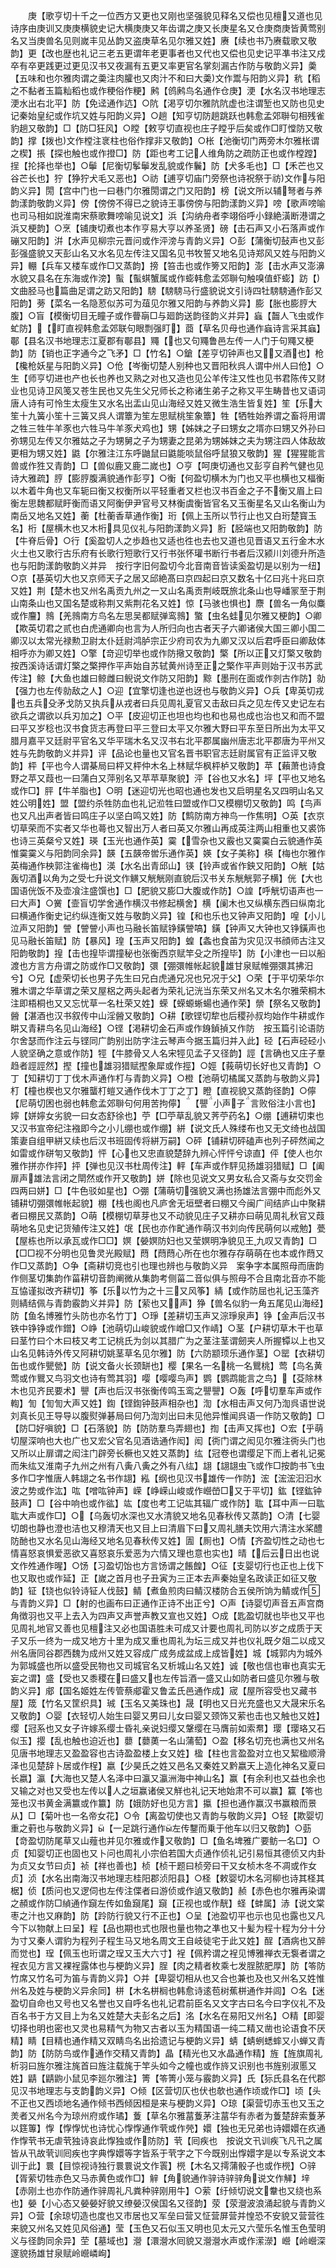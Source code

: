 <!-- { "loadSidebar": true } -->
　　庚【歌亨切十千之一位西方又更也又刚也坚强貌见释名又偿也见檀又道也见诗序由庚训又庚庚横貌史记大横庚庚又年齿谓之庚又长庚星名又仓庚商庚皆黄莺别名又当庚兽名见则嵗丰见丛韵又盗庚草名见尔雅又姓】赓【续也书乃赓载歌又敬韵】更【改也歴也礼记三老五更谓年老更事者也又代也又偿也见史记平凖书注又戍卒有卒更践更过更见汉书又夜漏有五更又率更官名掌刻漏古作防与敬韵义异】羮【五味和也尔雅肉谓之羮注肉臛也又肉汁不和曰大羮文作鬻与阳韵义异】秔【稻之不黏者玉篇籼稻也或作稉俗作粳】鹒【鸧鹒鸟名通作仓庚】浭【水名汉书地理志浭水出右北平】防【免迳通作迒】○阬【渇亨切尔雅阬阬虚也注谓堑也又防也见史记秦始皇纪或作坑又姓与阳韵义异】○趟【知亨切防趟跳跃也韩愈孟郊聨句相残雀豹趟又敬韵】□【防□狂风】○瞠【敕亨切直视也庄子瞠乎后矣或作□盯憆防又敬韵】撑【拨也文作樘注衺柱也俗作撑非又敬韵】○枨【池衡切门两旁木尔雅枨谓之楔】掁【探也触也或作撜□】防【距也考工记人维角防之疏防正也或作樘蹚】挰【抡择也举也】○鬡【尼衡切鬇鬡发乱貌或作鬤】防【犬多毛也】□【禾芒也又谷芒长也】狞【狰狞犬毛又恶也】○祊【逋亨切庙门旁祭也诗祝祭于祊文作与阳韵义异】閍【宫中门也一曰巷门尔雅閍谓之门又阳韵】榜【说文所以辅弩者与养韵漾韵敬韵义异】傍【傍傍不得已之貌诗王事傍傍与阳韵漾韵义异】嗙【歌声嗙喻也司马相如説淮南宋蔡歌舞嗙喻见说文】浜【沟纳舟者李翊俗呼小録絶潢断港谓之浜又梗韵】○烹【铺庚切煮也本作亨易大亨以养圣贤】磅【击石声又小石落声或作磞又阳韵】洴【水声见柳宗元晋问或作泙滂与青韵义异】○彭【蒲衡切鼔声也又彭彭强盛貌又天彭山名又水名见左传注又国名见书牧誓又地名见诗郑风又姓与阳韵义异】輣【兵车又楼车或作□又蒸韵】搒【笞击也或作篣又阳韵】澎【击水声又澎濞水貌又县名在东海或作滂】蟚【蟚蜞蟹属或作蟛韩愈孟郊聨句触嗅值虾蟛】趽【文曲胫马也篇曲足谓之趽又阳韵】騯【騯騯马行盛貌说文引诗四牡騯騯通作彭又阳韵】蒡【菜名一名隐荵似苏可为葅见尔雅又阳韵与养韵义异】膨【胀也膨脝大腹】○盲【模衡切目无瞳子或作瞢朚□与廻韵送韵径韵义并异】蝱【齧人飞虫或作虻防】【盯直视韩愈孟郊联句眼剽强盯】莔【草名贝母也通作蝱诗言采其蝱】鄳【县名汉书地理志江夏郡有鄳县】鼆【也又句鼆鲁邑左传一人门于句鼆又梗韵】防【销也正字通今之飞矛】□【竹名】○鎗【差亨切钟声也又又酒也】枪【欃枪妖星与阳韵义异】○伧【岑衡切楚人别种也又晋阳秋呉人谓中州人曰伧】○生【师亨切进也产也长也养也又熟之对也又造也见公羊传注又性也见书君陈传又财业也见诗卫风笺又苍生民也又先生父兄师长之称诸生弟子之称又平生畴昔也又语词唐人诗有可怜生太瘦生又水名出盂山见山海经又姓又微生浩生皆复姓】笙【乐大笙十九簧小笙十三簧又呉人谓簟为笙左思赋桃笙象簟】牲【牺牲始养谓之畜将用谓之牲三牲牛羊豕也六牲马牛羊豕犬鸡也】甥【姊妺之子曰甥女之壻亦曰甥又外孙曰弥甥见左传又尔雅姑之子为甥舅之子为甥妻之昆弟为甥姊妺之夫为甥注四人体敌故更相为甥又姓】鼪【尔雅注江东呼鼬鼠曰鼪能啖鼠俗呼鼠狼又敬韵】猩【猩猩能言兽或作狌又青韵】□【兽似鹿又鹿二嵗也】○亨【呵庚切通也又彭亨自矜气健也见诗大雅疏】脝【膨脝腹满貌通作彭亨】○衡【何盈切横木为门也又平也横也又楅衡以木着牛角也又车轭曰衡又权衡所以平轻重者又栏也汉书百金之子不衡又眉上曰衡左思魏都赋盱衡而语又阿衡伊尹官号又林衡虞衡皆官名又玉衡星名又山名衡山为南岳又地名又姓】蘅【杜蘅香草通作衡】珩【佩上玉所以节行止也又白珩楚寳玉名】桁【屋横木也又木桁具见仪礼与阳韵漾韵义异】胻【胫端也又阳韵敬韵】防【牛脊后骨】○行【奚盈切人之歩趋也又适也徃也去也又道也见晋语又五行金木水火土也又歌行古乐府有长歌行短歌行又行书张怀瓘书断行书者后汉颍川刘德升所造也与阳韵漾韵敬韵义并异　按行字旧何盈切今北音南音皆读奚盈切是以别为一纽】○京【基英切大也又京师天子之居又邱絶髙曰京四起曰京又数名十亿曰兆十兆曰京又姓】荆【楚木也又州名禹贡九州之一又山名禹贡荆岐既旅北条山也导嶓冡至于荆山南条山也又国名楚或称荆又紫荆花名又姓】惊【马骇也惧也】麖【兽名一角似麋或作麠】鶁【羌鶁南方鸟名左思吴都赋弹鸾鶁】蟼【虫名蛙见尔雅又梗韵】○卿【欺英切君之贰也白虎通卿向也言为人所归向也古者天子六卿诸侯大国三卿小国二卿汉以太常光禄勲卫尉太仆廷尉鸿胪宗正少府司农为九卿又汉以后君呼臣曰卿敌体相呼亦为卿又姓】○擎【竒迎切举也或作防擏又敬韵】檠【所以正又灯檠又敬韵　按西溪诗话谓灯檠之檠押作平声始自苏轼黄州诗至正之檠作平声则始于汉书苏武传注】鲸【大鱼也雄曰鲸雌曰鲵说文作防又阳韵】黥【墨刑在面或作剠古作防】勍【强力也左传勍敌之人】○迎【宜擎切逢也逆也迓也与敬韵义异】○兵【卑英切戎也五兵殳矛戈防又执兵从戎者曰兵见周礼夏官又击敌曰兵之见左传又史记左右欲兵之谓欲以兵刃加之】○平【皮迎切正也坦也均也和也易也成也治也又和而不盟曰平又岁稔也汉书食货志再登曰平三登曰太平又尔雅大野曰平东至日所出为太平又腊月嘉平又廷尉平官名又华平瑞木名又汉书右北平郡属幽州唐志北平郡唐为平州又姓与先韵敬韵义并异】评【品论也量也又官名晋书职官志廷尉属官有正监评又敬韵】枰【平也今人谓棊局曰枰又枰仲木名上林赋华枫枰栌又敬韵】苹【藾萧也诗食野之苹又葭也一曰蒲白又萍别名又苹苹草聚貌】泙【谷也又水名】坪【平也又地名或作□】胓【牛羊脂也】○明【迷迎切光也昭也通也发也又启明星名又四明山名又姓公明姓】盟【盟约杀牲防血也礼记涖牲曰盟或作□又模棚切又敬韵】鸣【鸟声也又凡出声者皆曰鸣庄子以坚白鸣又姓】防【鹪防南方神鸟一作焦明】○英【衣京切草荣而不实者又华也蕚也又智出万人者曰英又尔雅山再成英注两山相重也又裘饰也诗三英粲兮又姓】瑛【玉光也通作英】霙【雪杂也又霰也又霙霙白云貌通作英惟霙霙义与阳韵同余异】韺【五韺帝喾乐通作英】媖【女子美称】楧【梅也尔雅作英梅通作柍郭注雀梅也】渶【水名出青邱山】锳【铃声或省作鉠又阳韵】○觥【姑轰切酒以角为之受七升说文作觵又觥觥刚直貌后汉书关东觥觥郭子横】侊【大也国语侊饭不及壶飡注盛馔也】□【肥貌又膨□大腹或作防】○諻【呼觥切语声也一曰大声】○黉【壸盲切学舍通作横汉书修起横舍】横【阑木也又纵横东西曰纵南北曰横通作衡史记约纵连衡又姓与敬韵义异】锽【和也乐也又钟声又阳韵】喤【小儿泣声又阳韵】謍【謍謍小声也马融长笛赋铮鐄謍嗃】鐄【钟声又大钟也又铮鐄声也见马融长笛赋】防【暴风】瑝【玉声又阳韵】蝗【螽也食苖为灾见汉书顔师古注又阳韵敬韵】揘【击也揘毕谓撞秘也张衡西京赋竿殳之所揘毕】防【小津也一曰以船渡也方言方舟谓之防或作□又敬韵】彋【弸彋帷帐起貌雄甘泉赋帷弸彋其拂汨兮】○兄【虚荣切长也男子先生曰兄白虎通兄况也兄况于父】○荣【于平切荣华尔雅木谓之华草谓之荣又屋梠之两头起者为荣礼记洸当东荣又州名又木名尔雅荣桐木注即梧桐也又又忘忧草一名杜荣又姓】蝾【蝾螈蜥蝪也通作荣】禜【祭名又敬韵】醟【湛酒也汉书叙传中山淫醟又敬韵】○耕【歌铿切犂也后稷孙叔均始作牛耕或作畊又青耕鸟名见山海经】○铿【渇耕切金石声或作銵鍞揁又作防　按玉篇引论语防尔舍瑟而作注云与铿同广韵别出防字注云琴声今据玉篇归并入此】硁【石声硁硁小人貌坚确之意或作防】牼【牛膝骨又人名宋牼见孟子又径韵】誙【言确也又庄子羣趋者誙誙然】摼【撞也雄羽猎赋摼象犀或作挳】○娙【莪萌切长好也又青韵】○丁【知耕切丁丁伐木声通作朾与青韵义异】○橙【池萌切橘属又蒸韵与敬韵义异】朾【橦也楔也又尔雅蠪朾螘又通作伐木丁丁之丁】瞪【直视貌又蒸韵径韵】○儜【尼萌切困也弱也韩愈孟郊聨句何用苦拘儜】【譻小声子言败俗注小言也】嬣【姘嬣女劣貌一曰女态舒徐也】苧【□苧草乱貌又荠苧药名】○绷【逋耕切束也又汉书宣帝纪注襁即今之小儿绷也或作绷】絣【说文氏人殊缕布也又无文绮也战国策妻自组甲絣又续也后汉书班固传将絣万嗣】○砰【铺耕切砰磕声也列子砰然闻之如雷或作硑匉又敬韵】怦【心也又忠直貌楚辞九辨心怦怦兮谅直】伻【使人也尔雅作拼亦作抨】抨【弹也见汉书杜周传注】軯【车声或作駍见扬雄羽猎赋】□【阖扉声雄法言闭之閛然或作开又敬韵】姘【除也见说文又男女私合又斋与女交罚金四两曰姘】□【牛色驳如星也】○弸【蒲萌切强貌又满也扬雄法言弸中而彪外又铺耕切弸彋帷帐起貌】棚【栈也阁也凡庐舍无垣壁者曰棚又今闽广间结庐山中聚耕者曰棚民又蒸韵】○萌【模棚切草芽也又不动貌见庄子又耕亦曰萌见周礼秋官又葭萌地名见史记货殖传注又姓】氓【民也亦作甿通作萌汉书刘向传民萌何以戒勉】甍【屋栋也所以承瓦或作□□】嫇【嫈嫇防妇也又莹嫇明净貌见王九叹又青韵】□【□□视不分明也见鲁灵光殿赋】蕄【蕄蕄心所在也尔雅存存萌萌在也本或作蕄又作□又蒸韵】○争【斋耕切竞也引也理也辨也与敬韵义异　案争字本属照母而唐韵作侧茎切集韵作菑耕切音韵阐微从集韵考侧菑二音似俱与照母不合且南北音亦不能互恊谨拟改齐耕切】筝【乐以竹为之十三又风筝】綪【或作防屈也礼记玉藻齐则綪结佩与青韵霰韵义并异】防【萦也又声】狰【兽名似豹一角五尾见山海经】防【鱼名博雅竹头防也亦名竹丁】○琤【差耕切玉声又淙琤泉声】铮【金声后汉书铁中铮铮或作鏳】○峥【池萌切山峻貌或作嶒□又作崝】○茎【户耕切草木干也草曰茎竹曰个木曰枝又考工记桃氏为剑以其腊广为之茎注茎谓劒夹人所握镡以上也又山名见韩诗外传又阿耕切姚茎草名见尔雅】防【六防颛顼乐通作茎】○罂【衣耕切缶也或作甖甇】防【说文备火长颈缾也】樱【果名一名桃一名鸎桃】莺【鸟名黄莺或作鸎又鸟羽文也诗有莺其羽】嘤【嘤嘤鸟声】鹦【鹦鹉能言之鸟】【芟除林木也见齐民要术】譻【声也后汉书张衡传鸣玉鸾之譻譻】○轰【呼切羣车声或作輷】訇【訇訇大声又姓】鍧【铿鍧钟鼓声相杂也】渹【水相击声又何乃渹呉语世说刘真长见王导导以腹熨弹碁局曰何乃渹刘出曰未见他异惟闻呉语一作防又敬韵】□【防□好嗔貌】□【石落貌】防【防防羣鸟弄翅也】揈【击声又挥也】○宏【乎萌切屋深响也大也广也又宏父官名见酒诰通作闳】闳【衖门谓之闳见尔雅注衖头门也又所以止扉谓之闳注门辟旁长橛也又姓又蒸韵】纮【冠卷也谓缨足下而上者礼记冕而朱纮又淮南子九州之州有八夤八夤之外有八纮】翃【翃翃虫飞或作□按韵书飞虫多作□字惟唐人韩翃之名书作翃】紭【纲也见汉书雄传一作防】浤【浤浤汩汩水波之势或作汯】吰【噌吰钟声】嵘【峥嵘山峻或作巆嵤□又于平切】鈜【铿鈜钟鼓声】□【谷中响也或作谹】竑【度也考工记竑其辐广或作防】耾【耳中声一曰耾耾大声或作□】○【乌轰切水深也又水清貌又地名见春秋传又蒸韵】○清【七婴切朗也静也澄也洁也又穆清天也又目上曰清眉下曰又周礼膳夫饮用六清注水桨醴防酏也又水名见山海经又地名见春秋传又姓】圊【厠也】○情【齐盈切性之动也七情喜怒哀惧爱恶欲又喜怒哀乐爱恶为六情又理也意也实也】晴【后云日出也说文作夝通作暒】○饧【习盈切饴也方言饧谓之餦餭】○征【支婴切行也正也上伐下也又取也或作延】正【嵗之首月也子丑寅为三正本去声秦始皇名政读正如征又敬韵】钲【铙也似铃诗钲人伐鼓】鲭【煮鱼煎肉曰鲭汉楼防合五侯所饷为鲭或作与青韵义异】□【射的也画布曰正通作正诗不出正兮】○声【诗婴切声音五声宫商角徴羽也又平上去入为四声又声誉声教又宣也又姓】○成【匙盈切就也毕也又平也见周礼地官又善也见檀注又必也国语胜未可成又计要也周礼司防以岁之成质于天子又乐一终为一成又地方十里为成又重也周礼为坛三成又并也仪礼既夕爼二以成又州名唐同谷郡西魏为成州又姓又容成广成务成盆成上成皆姓】城【城郭内为城外为郭城盛也所以盛受民物也又司城官名又析城山名又姓】诚【敬也信也审也真实无妄之谓】盛【受也又黍稷在曰盛又也左传旨酒一盛又山如防者曰盛见尔雅与敬韵义异】郕【国名姬姓左传管蔡郕霍又鲁孟氏邑通作成】宬【屋所容受也又藏书屋】筬【竹名又筐织具】珹【玉名又美珠也】晟【明也又日光充盛也又大晟宋乐名又敬韵】○婴【衣轻切人始生曰婴又男曰儿女曰婴又颈饰又萦也击也又触也又姓】缨【冠系也又女子许嫁系缨士昏礼亲说妇缨又鞶缨在马膺前如索帬】璎【璎珞又石似玉】撄【乱也触也迫近也】蘡【蘡薁一名山蒲萄】○盈【移名切充也满也又州名见唐书地理志又盈盈容也古诗盈盈楼上女又姓】楹【柱也言盈盈对立也又絜楹顺滑泽也见楚辞卜居或作桯】嬴【少昊氏之姓又邑名又秦姓又黔嬴天上造化神名又夏曰长嬴】瀛【大海也又楚人名泽中曰瀛又瀛洲海中神山名】赢【有余利也又益也余也又输之对也又受也左传以人之垣赢诸侯又觧也礼记天地始肃不可以赢】籯【笭也笼也汉书黄金满籝或作籝】防【娥防好也见方言】攍【担也通作赢汉书赢粮而景从】□【菊叶也一名帝女花】○令【离盈切使也又青韵与敬韵义异】○轻【欺婴切重之薱也与敬韵义异】【一足跳行通作左传鑋而乗于他车以归又敬韵】○葝【竒盈切防尾草又山薤也并见尔雅或作又敬韵】□【鱼名埤雅广要鲂一名□】○贞【知婴切正也固也又卜问也周礼小宗伯若国大贞通作侦礼记引易恒其德侦又内卦为贞又女节曰贞】祯【祥也善也】桢【桢干题曰桢旁曰干又女桢木冬不凋或作女贞】浈【水名出南海汉书地理志桂阳郡浈阳县】○柽【敕婴切木名河柳也诗其柽其椐】侦【质问也又逻伺也左传注偞者曰游侦或作遉又敬韵】赪【赤色也尔雅再染谓之頳或作防□緽通作竀左传如鱼竀尾】竀【正视也或作靗】蛏【蚌属】浾【说文棠枣之汁也又麻韵】防【跉防行貌又行不正也】○呈【池盈切平也示也见也露也又凡今下以物献上曰呈】程【品也期也式也限也量也物之凖也又十髪为程十程为分十分为寸又秦人谓豹为程列子程生马又地名周文王自岐徒宅于此又姓】酲【酒病也又醉而觉也】珵【佩玉也珩谓之珵又玉大六寸】裎【佩矜谓之裎见博雅禅衣无袌者谓之裎衣见方言又裸裎露体也与梗韵义异】脭【肉之精者枚乘七发脭脓肥厚】防【笭防竹席又竹名可为笛与青韵义异】○并【卑婴切相从也又合也兼也及也又州名又姓惟州名及姓与梗韵义异余同】栟【木名栟榈也韩愈诗逺苞树蕉栟通作并闾】○名【迷盈切自命也又号也又名誉也又自呼名也礼记君前臣名又文字古曰名今曰字仪礼不及百名书于方又目上为名又姓楚大夫彭名之后】洺【水名在易阳又州名】○精【即婴切择也明也密也又灵也易精气为物又古者以玉为精国语一纯二精又凿也论语食不厌精】睛【目精也通作精又双睛鸟名出拾遗记与梗韵义异】蜻【蜻蛚蟋蟀又小蝉又青韵】防【防防鸟或作通作交精又青韵】晶【精光也又水晶通作精】旌【旌旗周礼析羽曰旌尔雅注旄首曰旌注载旄于竿头如今之幢也或作旍又识别也书旌别淑慝又姓】鼱【鼱鼩小鼠见李廵尔雅注】箐【笭箐小笼与霰韵义异】氏【狋氏县名在代郡见汉书地理志与支韵韵义异】○倾【区营切仄也伏也欹也通作顷或作□】顷【头不正也又西顷地名通作倾书西倾因桓是来与梗韵义异】○琼【渠营切赤玉也又玉之羙者又州名今为琼州府或作璚】藑【草名尔雅葍藑茅注葍华有赤者为藑楚辞索藑茅以筳篿】惸【惸惸忧也诗忧心惸惸通作茕或作焭】嬛【独也无兄弟也诗嬛嬛在疚通作惸茕书无虐茕独诗哀此惸独或作防防】茕【囘疾也　按说文卂训疾飞凡卂之属皆从卂故茕训囘疾也字典惸嬛等字皆系于茕字之下今既别出惸嬛字是以专系说文本训于此】睘【目惊视诗独行睘睘说文作瞏】橩【木名又摴蒲骰子也或作橩】○骍【胥萦切牲赤色又马赤黄色或作□】觪【角貌通作骍诗骍骍角说文作觲】垶【赤刚土也亦作防通作骍周礼凡粪种骍刚用牛】○萦【纡倾切说文韏也又绕也系也】嫈【小心态又嫈嫈好貌又缭嫈汉侯国名又径韵】荥【荥瀯波浪涌起貌与青韵义异】○营【余琼切造也度也又市居也又军垒曰营又怔营屏营并惶恐不安貌又营营徃来貌又州名又姓见风俗通】莹【玉色又石似玉又明也见太元又六莹乐名惟玉色莹明义与径韵同余异】茔【墓域也】瀯【澴瀯水囘貌又瀯瀯水声或作潆濴】巆【岭巆深邃貌扬雄甘泉赋岭巆嶙峋】
